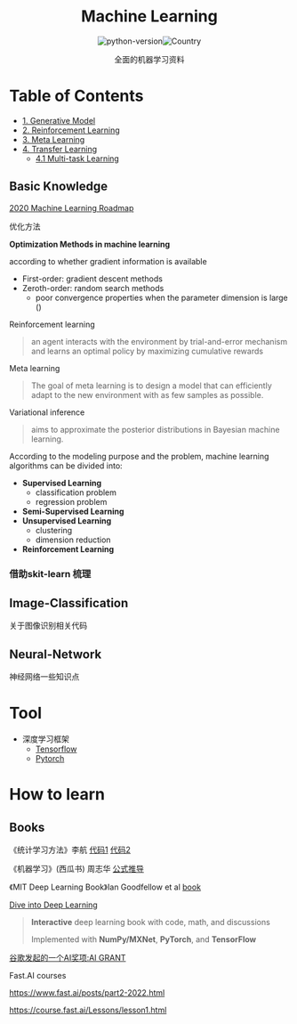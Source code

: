 <h1 align="center">Machine Learning</h1>
<div align="center">

![python-version](https://img.shields.io/badge/python-3.7-blue)![Country](https://img.shields.io/badge/country-China-red)

全面的机器学习资料

</div>



# Table of Contents

- [1. Generative Model]()
- [2. Reinforcement Learning]()
- [3. Meta Learning]()
- [4. Transfer Learning]()
  - [4.1 Multi-task Learning]()




## Basic Knowledge




[2020 Machine Learning Roadmap](https://github.com/mrdbourke/machine-learning-roadmap)



优化方法

**Optimization Methods in machine learning**

according to whether gradient information is available

- First-order: gradient descent methods
- Zeroth-order: random search methods
  - poor convergence properties when the parameter dimension is large ()



Reinforcement learning

> an agent interacts with the environment by trial-and-error mechanism and learns an optimal policy by maximizing cumulative rewards

Meta learning

>The goal of meta learning is to design a model that can efficiently adapt to the new
>environment with as few samples as possible.

Variational inference

> aims to approximate the posterior distributions in Bayesian machine learning.



According to the modeling purpose and the problem, machine learning algorithms can be divided into:

- **Supervised Learning**
  - classification problem
  - regression problem
- **Semi-Supervised Learning** 
- **Unsupervised Learning**
  - clustering
  - dimension reduction
- **Reinforcement Learning**





### 借助skit-learn 梳理



## Image-Classification
关于图像识别相关代码

## Neural-Network
神经网络一些知识点











# Tool

- 深度学习框架
  - [Tensorflow]()
  - [Pytorch]()



# How to learn

## Books

《统计学习方法》李航 [代码1](https://github.com/fengdu78/lihang-code) [代码2](https://github.com/SmirkCao/Lihang)

《机器学习》(西瓜书) 周志华 [公式推导](https://datawhalechina.github.io/pumpkin-book/)

《MIT Deep Learning Book》Ian Goodfellow et al [book](http://www.deeplearningbook.org/)

[Dive into Deep Learning](http://d2l.ai/index.html) 

> **Interactive** deep learning book with code, math, and discussions
>
> Implemented with **NumPy/MXNet**, **PyTorch**, and **TensorFlow**





[谷歌发起的一个AI奖项:AI GRANT](https://aigrant.org/)





Fast.AI courses

https://www.fast.ai/posts/part2-2022.html

https://course.fast.ai/Lessons/lesson1.html